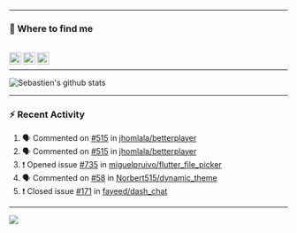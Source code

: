 
---

### :speech_balloon: Where to find me

</br>
<a href="https://twitter.com/seb_bouttier">
  <img align="left" width="22px" src="https://cdn.jsdelivr.net/npm/simple-icons@v3/icons/twitter.svg" />
</a>
<a href="https://www.linkedin.com/in/sebastien-bouttier">
  <img align="left" width="22px" src="https://cdn.jsdelivr.net/npm/simple-icons@v3/icons/linkedin.svg" />
</a>
<a href="https://sebastien-bouttier.medium.com/">
  <img align="left" width="22px" src="https://cdn.jsdelivr.net/npm/simple-icons@v3/icons/medium.svg" />
</a>
</br>

---

![Sebastien's github stats](https://github-readme-stats.vercel.app/api?username=sebastienBtr&show_icons=true&title_color=24292e&icon_color=40c463&text_color=24292e&bg_color=fff&count_private=true)

---

### :zap: Recent Activity

<!--START_SECTION:activity-->
1. 🗣 Commented on [#515](https://github.com/jhomlala/betterplayer/issues/515) in [jhomlala/betterplayer](https://github.com/jhomlala/betterplayer)
2. 🗣 Commented on [#515](https://github.com/jhomlala/betterplayer/issues/515) in [jhomlala/betterplayer](https://github.com/jhomlala/betterplayer)
3. ❗️ Opened issue [#735](https://github.com/miguelpruivo/flutter_file_picker/issues/735) in [miguelpruivo/flutter_file_picker](https://github.com/miguelpruivo/flutter_file_picker)
4. 🗣 Commented on [#58](https://github.com/Norbert515/dynamic_theme/issues/58) in [Norbert515/dynamic_theme](https://github.com/Norbert515/dynamic_theme)
5. ❗️ Closed issue [#171](https://github.com/fayeed/dash_chat/issues/171) in [fayeed/dash_chat](https://github.com/fayeed/dash_chat)
<!--END_SECTION:activity-->

---

![](https://komarev.com/ghpvc/?username=sebastienBtr)
